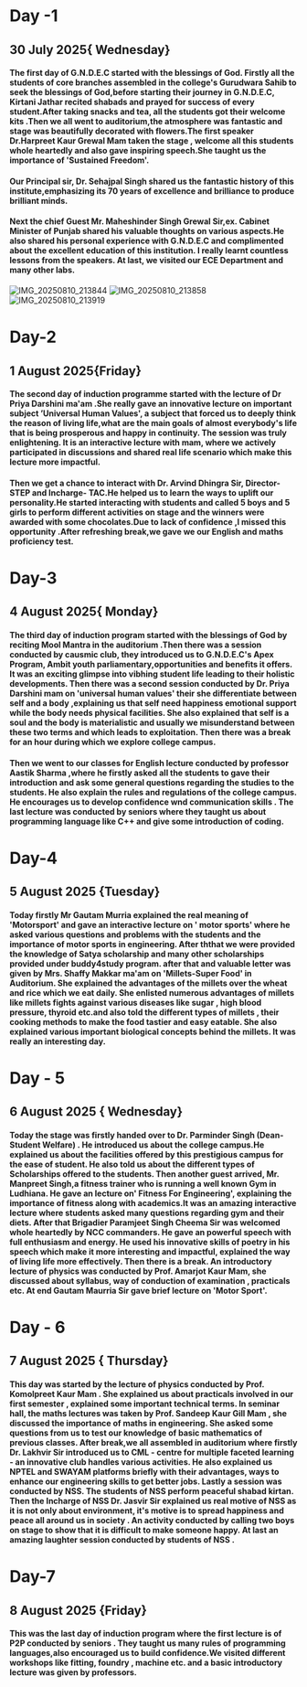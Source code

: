 # Day -1
## 30 July 2025{ Wednesday}
#### The first day of G.N.D.E.C started with the blessings of God. Firstly all the students of core branches assembled in the college's Gurudwara Sahib to seek the blessings of God,before starting their journey in G.N.D.E.C, Kirtani Jathar recited shabads and prayed for success of every student.After taking snacks and tea, all the students got their welcome kits .Then we all went to auditorium,the atmosphere was fantastic and stage was beautifully decorated with flowers.The first speaker Dr.Harpreet Kaur Grewal Mam taken the stage , welcome all this students  whole heartedly and also gave inspiring speech.She taught us the importance of 'Sustained Freedom'.
#### Our Principal sir, Dr. Sehajpal Singh shared us the fantastic history of this institute,emphasizing its 70 years of excellence and brilliance to produce brilliant minds.
#### Next the chief Guest Mr. Maheshinder Singh Grewal Sir,ex. Cabinet Minister of Punjab shared his valuable thoughts on various aspects.He  also shared his personal experience with G.N.D.E.C and complimented about the excellent education of this institution. I really learnt countless lessons from the speakers. At last, we visited our ECE Department and many other labs.
![IMG_20250810_213844](https://github.com/user-attachments/assets/ef47fd40-b8bb-4b2d-bd19-cbfbfd5247cf)
![IMG_20250810_213858](https://github.com/user-attachments/assets/cc734b20-8534-4bec-a413-4dea9dcf4b98)
![IMG_20250810_213919](https://github.com/user-attachments/assets/aa743c67-82f9-4839-9f79-9e825ab8bbf2)

# Day-2
## 1 August 2025{Friday}
#### The second day of induction programme started with the lecture of Dr Priya Darshini ma'am .She really gave an innovative lecture on important subject ’Universal Human Values', a subject that forced us to deeply think the reason of living life,what are the main goals of almost everybody's life that is being prosperous and happy in continuity. The session was truly enlightening. It is an interactive lecture with mam, where we actively participated in discussions and shared real life scenario which make this lecture more impactful.
#### Then we get a chance to interact with Dr. Arvind Dhingra Sir, Director-STEP and Incharge- TAC.He helped us to learn the ways to uplift our personality.He started interacting with students and called 5 boys and 5 girls to perform different activities on stage and the winners were awarded with some chocolates.Due to lack of confidence ,I missed this opportunity .After refreshing break,we gave we our English and maths proficiency test.
# Day-3
## 4 August 2025{ Monday}
#### The third day of induction program started with the blessings of God by reciting Mool Mantra in the auditorium .Then there was a session conducted by causmic club, they introduced us to G.N.D.E.C's Apex Program, Ambit youth parliamentary,opportunities and benefits it offers. It was an exciting glimpse into vibhing student life leading to their holistic developments. Then there was a second session conducted by  Dr. Priya Darshini mam on 'universal human values' their she differentiate between self and a body ,explaining us that self need happiness  emotional support while the body needs physical facilities. She also explained that self is a soul and the body is materialistic and usually we misunderstand between these two terms and which leads to exploitation. Then there was a break for an hour during which we explore college campus.
#### Then we went to our classes for English lecture conducted by professor Aastik Sharma ,where he firstly asked all the students to gave their introduction and ask some general questions regarding the studies to the students. He also explain the rules and regulations of the college campus. He encourages us to develop confidence wnd communication skills . The last lecture was conducted by seniors where they taught us about programming language like C++ and give some introduction of coding.
# Day-4
## 5 August 2025 {Tuesday}
#### Today firstly Mr Gautam Murria explained the real meaning of 'Motorsport' and gave an interactive lecture on ' motor sports' where he asked various questions and problems with the students and the importance of motor sports in engineering. After ththat we were provided the knowledge of  Satya scholarship and many other scholarships provided under buddy4study program. after that and valuable letter was given by Mrs. Shaffy Makkar ma'am on 'Millets-Super Food' in Auditorium. She explained the advantages of the millets over the wheat and rice which we eat daily. She enlisted numerous  advantages of millets like millets fights against various diseases like sugar , high blood pressure, thyroid etc.and also told the different types of millets , their cooking methods to make the food tastier and easy eatable. She also explained various important biological concepts behind the millets. It was really an interesting day.
# Day - 5
## 6 August 2025   { Wednesday}
#### Today the stage was firstly handed over to Dr. Parminder Singh (Dean-Student Welfare) . He introduced us about the college campus.He explained us about the facilities offered by this prestigious campus for the ease of student. He also told us about the different types of Scholarships offered to the students. Then another guest arrived, Mr. Manpreet Singh,a fitness trainer who is running a well known Gym in Ludhiana. He gave an lecture on' Fitness For Engineering', explaining the importance of fitness along with academics.It was an amazing interactive lecture where  students asked many questions regarding gym and their diets. After that Brigadier Paramjeet Singh Cheema Sir was welcomed whole heartedly by NCC commanders. He gave an powerful speech with full enthusiasm and energy. He used his innovative skills of poetry in his speech which make it more interesting and impactful, explained the way of living life more effectively. Then there is a break. An introductory lecture of physics was conducted by Prof. Amarjot Kaur Mam, she discussed about syllabus, way of conduction of examination , practicals etc. At end Gautam Maurria Sir gave brief lecture on 'Motor Sport'.
# Day - 6
## 7 August 2025 { Thursday}
#### This day was started by the lecture of physics conducted by Prof. Komolpreet Kaur Mam  . She explained us about practicals involved in our first semester , explained some important technical terms. In seminar hall, the maths lectures was taken by Prof. Sandeep Kaur Gill Mam , she discussed the importance of maths in engineering. She asked some questions from us to test our knowledge of basic mathematics of previous classes. After break,we all assembled in auditorium where firstly Dr. Lakhvir Sir introduced us to CML - centre for multiple faceted learning - an innovative club handles various activities. He also explained us NPTEL and SWAYAM platforms briefly with their advantages, ways to enhance our engineering skills to get better jobs. Lastly a session was conducted by NSS. The students of NSS perform peaceful shabad kirtan. Then the Incharge of NSS Dr. Jasvir Sir explained us real motive of NSS as it is not only about environment, it's motive is to spread happiness and peace all around us in society . An activity conducted by calling two boys on stage to show that it is difficult to make someone happy. At last an amazing laughter session conducted by students of NSS .
# Day-7
## 8 August 2025 {Friday}
#### This was the last day of induction program where the first lecture is of P2P conducted by seniors . They taught us many rules of programming languages,also encouraged us to build confidence.We visited different workshops like fitting, foundry , machine etc. and a basic introductory lecture was given by professors.

